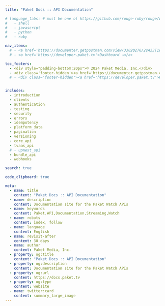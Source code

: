 ```yaml
---
title: "Paket Docs :: API Documentation"

# language_tabs: # must be one of https://github.com/rouge-ruby/rouge/wiki/List-of-supported-languages-and-lexers
#   - shell
#   - javascript
#   - python
#   - ruby

nav_items:
  # - <a href='https://documenter.getpostman.com/view/33020276/2sA3JT1dNd'>API Reference</a>
  # - <a href='https://developer.paket.tv'>Dashboard →</a>

toc_footers:
  - <div style="padding-bottom:20px">© 2024 Paket Media, Inc.</div>
  - <div class='footer-hidden'><a href='https://documenter.getpostman.com/view/33020276/2sA3JT1dNd'>Paket API Reference</a></div>
  # - <div class='footer-hidden'><a href='https://developer.paket.tv'>Paket Dashboard</a></div>


includes:
  - introduction
  - clients
  - authentication
  - testing
  - security
  - errors
  - idempotency
  - platform_data
  - pagination
  - versioning
  - core_api
  - tvaas_api
  # - upnext_api
  - bundle_api
  - webhooks

search: true

code_clipboard: true

meta:
  - name: title
    content: "Paket Docs :: API Documentation"
  - name: description
    content: Documentation site for the Paket Watch APIs
  - name: keywords
    content: Paket,API,Documentation,Streaming,Watch
  - name: robots
    content: index, follow
  - name: language
    content: English
  - name: revisit-after
    content: 30 days
  - name: author
    content: Paket Media, Inc.
  - property: og:title
    content: "Paket Docs :: API Documentation"
  - property: og:description
    content: Documentation site for the Paket Watch APIs
  - property: og:url
    content: https://docs.paket.tv
  - property: og:type
    content: website
  - name: twitter:card
    content: summary_large_image
---
```



